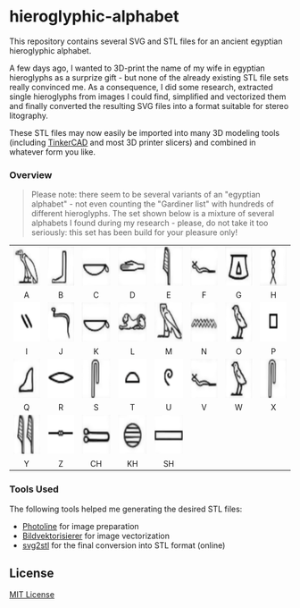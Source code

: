# hieroglyphic-alphabet #

This repository contains several SVG and STL files for an ancient egyptian hieroglyphic alphabet.

A few days ago, I wanted to 3D-print the name of my wife in egyptian hieroglyphs as a surprize gift - but none of the already existing STL file sets really convinced me. As a consequence, I did some research, extracted single hieroglyphs from images I could find, simplified and vectorized them and finally converted the resulting SVG files into a format suitable for stereo litography.

These STL files may now easily be imported into many 3D modeling tools (including [TinkerCAD](https://www.tinkercad.com/) and most 3D printer slicers) and combined in whatever form you like.

### Overview ###

> Please note: there seem to be several variants of an "egyptian alphabet" - not even counting the "Gardiner list" with hundreds of different hieroglyphs. The set shown below is a mixture of several alphabets I found during my research - please, do not take it too seriously: this set has been build for your pleasure only!

<table>
  <tr>
    <td><img style="width:70px; height:70px" src="./PNG/A.png"></td>
    <td><img style="width:70px; height:70px" src="./PNG/B.png"></td>
    <td><img style="width:70px; height:70px" src="./PNG/C.png"></td>
    <td><img style="width:70px; height:70px" src="./PNG/D.png"></td>
    <td><img style="width:70px; height:70px" src="./PNG/E.png"></td>
    <td><img style="width:70px; height:70px" src="./PNG/F.png"></td>
    <td><img style="width:70px; height:70px" src="./PNG/G.png"></td>
    <td><img style="width:70px; height:70px" src="./PNG/H.png"></td>
  </tr>
  <tr>
    <td style="text-align:center">A</td>
    <td style="text-align:center">B</td>
    <td style="text-align:center">C</td>
    <td style="text-align:center">D</td>
    <td style="text-align:center">E</td>
    <td style="text-align:center">F</td>
    <td style="text-align:center">G</td>
    <td style="text-align:center">H</td>
  </tr>
  <tr>
    <td><img style="width:70px; height:70px" src="./PNG/I.png"></td>
    <td><img style="width:70px; height:70px" src="./PNG/J.png"></td>
    <td><img style="width:70px; height:70px" src="./PNG/K.png"></td>
    <td><img style="width:70px; height:70px" src="./PNG/L.png"></td>
    <td><img style="width:70px; height:70px" src="./PNG/M.png"></td>
    <td><img style="width:70px; height:70px" src="./PNG/N.png"></td>
    <td><img style="width:70px; height:70px" src="./PNG/O.png"></td>
    <td><img style="width:70px; height:70px" src="./PNG/P.png"></td>
  </tr>
  <tr>
    <td style="text-align:center">I</td>
    <td style="text-align:center">J</td>
    <td style="text-align:center">K</td>
    <td style="text-align:center">L</td>
    <td style="text-align:center">M</td>
    <td style="text-align:center">N</td>
    <td style="text-align:center">O</td>
    <td style="text-align:center">P</td>
  </tr>
  <tr>
    <td><img style="width:70px; height:70px" src="./PNG/Q.png"></td>
    <td><img style="width:70px; height:70px" src="./PNG/R.png"></td>
    <td><img style="width:70px; height:70px" src="./PNG/S.png"></td>
    <td><img style="width:70px; height:70px" src="./PNG/T.png"></td>
    <td><img style="width:70px; height:70px" src="./PNG/U.png"></td>
    <td><img style="width:70px; height:70px" src="./PNG/V.png"></td>
    <td><img style="width:70px; height:70px" src="./PNG/W.png"></td>
    <td><img style="width:70px; height:70px" src="./PNG/X.png"></td>
  </tr>
  <tr>
    <td style="text-align:center">Q</td>
    <td style="text-align:center">R</td>
    <td style="text-align:center">S</td>
    <td style="text-align:center">T</td>
    <td style="text-align:center">U</td>
    <td style="text-align:center">V</td>
    <td style="text-align:center">W</td>
    <td style="text-align:center">X</td>
  </tr>
  <tr>
    <td><img style="width:70px; height:70px" src="./PNG/Y.png"></td>
    <td><img style="width:70px; height:70px" src="./PNG/Z.png"></td>
    <td><img style="width:70px; height:70px" src="./PNG/CH.png"></td>
    <td><img style="width:70px; height:70px" src="./PNG/KH.png"></td>
    <td><img style="width:70px; height:70px" src="./PNG/SH.png"></td>
  </tr>
  <tr>
    <td style="text-align:center">Y</td>
    <td style="text-align:center">Z</td>
    <td style="text-align:center">CH</td>
    <td style="text-align:center">KH</td>
    <td style="text-align:center">SH</td>
  </tr>
</table>

### Tools Used ###

The following tools helped me generating the desired STL files:

* [Photoline](https://www.pl32.de/) for image preparation
* [Bildvektorisierer](http://image-vectorizer.com/bildvektorisierer.html) for image vectorization
* [svg2stl](https://svg2stl.com/) for the final conversion into STL format (online)

## License ##

[MIT License](LICENSE.md)
